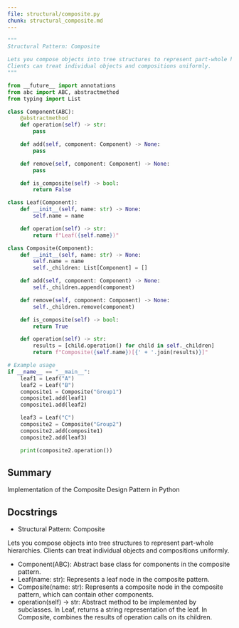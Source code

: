 ```yaml
---
file: structural/composite.py
chunk: structural_composite.md
---
```


```python
"""
Structural Pattern: Composite

Lets you compose objects into tree structures to represent part-whole hierarchies.
Clients can treat individual objects and compositions uniformly.
"""

from __future__ import annotations
from abc import ABC, abstractmethod
from typing import List

class Component(ABC):
    @abstractmethod
    def operation(self) -> str:
        pass

    def add(self, component: Component) -> None:
        pass

    def remove(self, component: Component) -> None:
        pass

    def is_composite(self) -> bool:
        return False

class Leaf(Component):
    def __init__(self, name: str) -> None:
        self.name = name

    def operation(self) -> str:
        return f"Leaf({self.name})"

class Composite(Component):
    def __init__(self, name: str) -> None:
        self.name = name
        self._children: List[Component] = []

    def add(self, component: Component) -> None:
        self._children.append(component)

    def remove(self, component: Component) -> None:
        self._children.remove(component)

    def is_composite(self) -> bool:
        return True

    def operation(self) -> str:
        results = [child.operation() for child in self._children]
        return f"Composite({self.name})[{' + '.join(results)}]"

# Example usage
if __name__ == "__main__":
    leaf1 = Leaf("A")
    leaf2 = Leaf("B")
    composite1 = Composite("Group1")
    composite1.add(leaf1)
    composite1.add(leaf2)

    leaf3 = Leaf("C")
    composite2 = Composite("Group2")
    composite2.add(composite1)
    composite2.add(leaf3)

    print(composite2.operation())

```

## Summary
Implementation of the Composite Design Pattern in Python

## Docstrings
- Structural Pattern: Composite

Lets you compose objects into tree structures to represent part-whole hierarchies.
Clients can treat individual objects and compositions uniformly.
- Component(ABC): Abstract base class for components in the composite pattern.
- Leaf(name: str): Represents a leaf node in the composite pattern.
- Composite(name: str): Represents a composite node in the composite pattern, which can contain other components.
- operation(self) -> str: Abstract method to be implemented by subclasses. In Leaf, returns a string representation of the leaf.
In Composite, combines the results of operation calls on its children.

